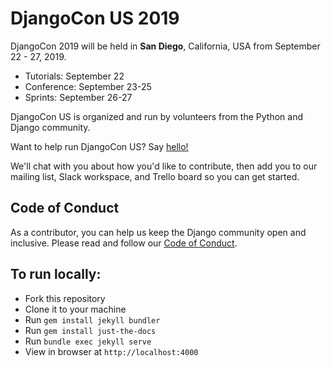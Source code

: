 # DjangoCon US 2019

DjangoCon 2019 will be held in **San Diego**, California, USA from September 22 - 27, 2019.

- Tutorials: September 22
- Conference: September 23-25
- Sprints: September 26-27

DjangoCon US is organized and run by volunteers from the Python and Django community.

Want to help run DjangoCon US? Say [hello!](mailto:hello@djangocon.us)

We'll chat with you about how you'd like to contribute, then add you to our mailing list, Slack workspace, and Trello board so you can get started. 

## Code of Conduct

As a contributor, you can help us keep the Django community open and inclusive.
Please read and follow our [Code of Conduct](https://www.djangoproject.com/conduct/).

## To run locally: 

- Fork this repository 
- Clone it to your machine 
- Run `gem install jekyll bundler`
- Run `gem install just-the-docs` 
- Run `bundle exec jekyll serve` 
- View in browser at `http://localhost:4000`
